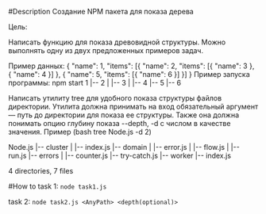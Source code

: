 #Description
Создание NPM пакета для показа дерева

Цель:

Написать функцию для показа древовидной структуры. Можно выполнять одну из двух предложенных примеров задач.

Пример данных: { "name": 1, "items": [{ "name": 2, "items": [{ "name": 3 }, { "name": 4 }] }, { "name": 5, "items": [{ "name": 6 }] }] }
Пример запуска программы: npm start 
1 |-- 2 | |-- 3 | |-- 4 |-- 5 |-- 6

Написать утилиту tree для удобного показа структуры файлов директории. Утилита должна принимать на вход обязательный аргумент — путь до директории для показа ее структуры. Также она должна понимать опцию глубину показа --depth, -d с числом в качестве значения. 
Пример (bash tree Node.js -d 2)
 
 Node.js |-- cluster | |-- index.js |-- domain | |-- error.js | |-- flow.js | |-- run.js |-- errors | |-- counter.js |-- try-catch.js |-- worker |-- index.js

4 directories, 7 files

#How to
task 1: ```node task1.js```

task 2: ```node task2.js <AnyPath> <depth(optional)> ```

